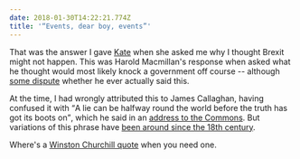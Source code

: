 ```yaml
---
date: 2018-01-30T14:22:21.774Z
title: '“Events, dear boy, events”'
---
```

That was the answer I gave [Kate](https://twitter.com/qwertykate) when she asked me why I thought Brexit might not happen. This was Harold Macmillan's response when asked what he thought would most likely knock a government off course -- although [some dispute](http://www.telegraph.co.uk/comment/personal-view/3577416/As-Macmillan-never-said-thats-enough-quotations.html) whether he ever actually said this.

At the time, I had wrongly attributed this to James Callaghan, having confused it with <q>A lie can be halfway round the world before the truth has got its boots on</q>, which he said in an [address to the Commons](http://hansard.millbanksystems.com/commons/1976/nov/01/conduct-of-members-1#S5CV0918P0_19761101_HOC_208). But variations of this phrase have [been around since the 18th century](https://quoteinvestigator.com/2014/07/13/truth/).

Where's a [Winston Churchill quote](https://www.winstonchurchill.org/resources/quotes/quotes-falsely-attributed/) when you need one.
